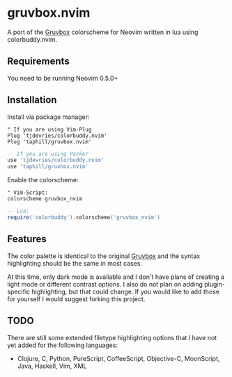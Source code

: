 # gruvbox.nvim

A port of the [Gruvbox](https://github.com/morhetz/gruvbox) colorscheme for Neovim written in lua using colorbuddy.nvim.

## Requirements

You need to be running Neovim 0.5.0+

## Installation

Install via package manager:
```vim
" If you are using Vim-Plug
Plug 'tjdevries/colorbuddy.nvim'
Plug 'taphill/gruvbox.nvim'
```

```lua
-- If you are using Packer
use 'tjdevries/colorbuddy.nvim'
use 'taphill/gruvbox.nvim'
```

Enable the colorscheme:

```vim 
" Vim-Script:
colorscheme gruvbox_nvim
```

```lua
-- Lua:
require('colorbuddy').colorscheme('gruvbox_nvim')
```

## Features

The color palette is identical to the original [Gruvbox](https://github.com/morhetz/gruvbox) and the syntax highlighting should be the same in most cases.

At this time, only dark mode is available and I don't have plans of creating a light mode or different contrast options. I also do not plan on adding plugin-specific highlighting, but that could change. If you would like to add those for yourself I would suggest forking this project.

## TODO

There are still some extended filetype highlighting options that I have not yet added for the following languages:

-  Clojure, C, Python, PureScript, CoffeeScript, Objective-C, MoonScript, Java, Haskell, Vim, XML
